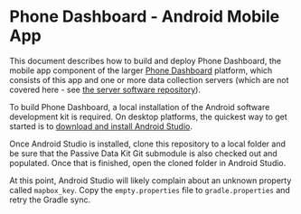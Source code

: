# Phone Dashboard - Android Mobile App

This document describes how to build and deploy Phone Dashboard, the mobile app component of the larger [Phone Dashboard](https://github.com/Phone-Dashboard) platform, which consists of this app and one or more data collection servers (which are not covered here - see [the server software repository](https://github.com/lenasong/Phone-Dashboard-Django)).

To build Phone Dashboard, a local installation of the Android software development kit is required. On desktop platforms, the quickest way to get started is to [download and install Android Studio](https://developer.android.com/studio).

Once Android Studio is installed, clone this repository to a local folder and be sure that the Passive Data Kit Git submodule is also checked out and populated. Once that is finished, open the cloned folder in Android Studio.

At this point, Android Studio will likely complain about an unknown property called `mapbox_key`. Copy the `empty.properties` file to `gradle.properties` and retry the Gradle sync.
